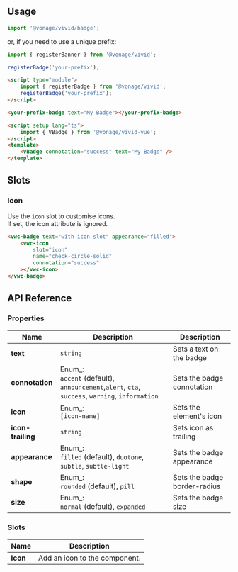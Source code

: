 ## Usage

<vwc-tabs gutters="none">
<vwc-tab label="Web component"></vwc-tab>
<vwc-tab-panel>

```js
import '@vonage/vivid/badge';
```

or, if you need to use a unique prefix:

```js
import { registerBanner } from '@vonage/vivid';

registerBadge('your-prefix');
```

```html preview
<script type="module">
	import { registerBadge } from '@vonage/vivid';
	registerBadge('your-prefix');
</script>

<your-prefix-badge text="My Badge"></your-prefix-badge>
```

</vwc-tab-panel>
<vwc-tab label="Vue"></vwc-tab>
<vwc-tab-panel>

```html
<script setup lang="ts">
	import { VBadge } from '@vonage/vivid-vue';
</script>
<template>
	<VBadge connotation="success" text="My Badge" />
</template>
```

</vwc-tab-panel>
</vwc-tabs>

## Slots

### Icon

Use the `icon` slot to customise icons.  
If set, the icon attribute is ignored.

```html preview
<vwc-badge text="with icon slot" appearance="filled">
	<vwc-icon
		slot="icon"
		name="check-circle-solid"
		connotation="success"
	></vwc-icon>
</vwc-badge>
```

## API Reference

### Properties

<div class="table-wrapper">

| Name              | Description                                                                                        | Description                  |
| ----------------- | -------------------------------------------------------------------------------------------------- | ---------------------------- |
| **text**          | `string`                                                                                           | Sets a text on the badge     |
| **connotation**   | Enum\_:<br/>`accent` (default), `announcement`,`alert`, `cta`, `success`, `warning`, `information` | Sets the badge connotation   |
| **icon**          | Enum\_:<br/>`[icon-name]`                                                                          | Sets the element's icon      |
| **icon-trailing** | `string`                                                                                           | Sets icon as trailing        |
| **appearance**    | Enum\_:<br/>`filled` (default), `duotone`, `subtle`, `subtle-light`                                | Sets the badge appearance    |
| **shape**         | Enum\_:<br/>`rounded` (default), `pill`                                                            | Sets the badge border-radius |
| **size**          | Enum\_:<br/>`normal` (default), `expanded`                                                         | Sets the badge size          |

</div>

### Slots

<div class="table-wrapper">

| Name     | Description                   |
| -------- | ----------------------------- |
| **Icon** | Add an icon to the component. |

</div>
